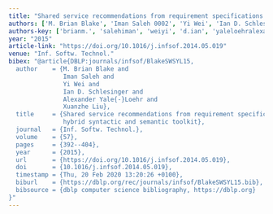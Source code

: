 ```yaml
---
title: "Shared service recommendations from requirement specifications: A hybrid syntactic and semantic toolkit"
authors: ['M. Brian Blake', 'Iman Saleh 0002', 'Yi Wei', 'Ian D. Schlesinger', 'Alexander Yale-Loehr', 'Xuanzhe Liu']
authors-key: ['brianm.', 'salehiman', 'weiyi', 'd.ian', 'yaleloehralexander', 'liuxuanzhe']
year: "2015"
article-link: "https://doi.org/10.1016/j.infsof.2014.05.019"
venue: "Inf. Softw. Technol."
bibex: "@article{DBLP:journals/infsof/BlakeSWSYL15,
  author    = {M. Brian Blake and
               Iman Saleh and
               Yi Wei and
               Ian D. Schlesinger and
               Alexander Yale{-}Loehr and
               Xuanzhe Liu},
  title     = {Shared service recommendations from requirement specifications: {A}
               hybrid syntactic and semantic toolkit},
  journal   = {Inf. Softw. Technol.},
  volume    = {57},
  pages     = {392--404},
  year      = {2015},
  url       = {https://doi.org/10.1016/j.infsof.2014.05.019},
  doi       = {10.1016/j.infsof.2014.05.019},
  timestamp = {Thu, 20 Feb 2020 13:20:26 +0100},
  biburl    = {https://dblp.org/rec/journals/infsof/BlakeSWSYL15.bib},
  bibsource = {dblp computer science bibliography, https://dblp.org}
}"
---
```

